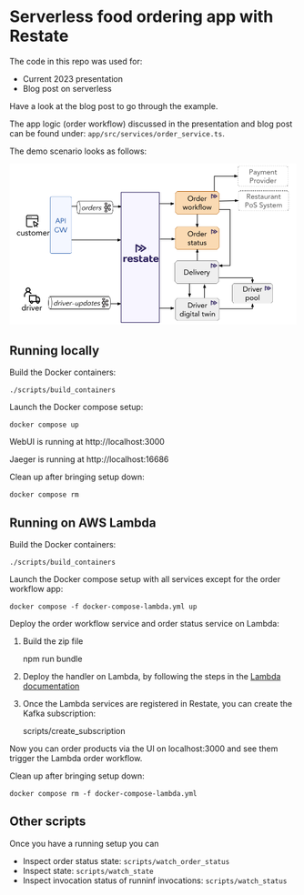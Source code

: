 # Serverless food ordering app with Restate

The code in this repo was used for:
- Current 2023 presentation
- Blog post on serverless

Have a look at the blog post to go through the example.

The app logic (order workflow) discussed in the presentation and blog post can be found under: `app/src/services/order_service.ts`.

The demo scenario looks as follows:

![demo_overview.png](demo_overview.png)

## Running locally

Build the Docker containers:
```shell
./scripts/build_containers
```

Launch the Docker compose setup:
```shell
docker compose up
```

WebUI is running at http://localhost:3000

Jaeger is running at http://localhost:16686

Clean up after bringing setup down:
```shell
docker compose rm 
```

## Running on AWS Lambda

Build the Docker containers:
```shell
./scripts/build_containers
```

Launch the Docker compose setup with all services except for the order workflow app:
```shell
docker compose -f docker-compose-lambda.yml up
```

Deploy the order workflow service and order status service on Lambda:
1. Build the zip file
 
    npm run bundle

2. Deploy the handler on Lambda, by following the steps in the [Lambda documentation](https://docs.restate.dev/services/deployment/lambda#deploying-the-lambda-function-via-the-aws-console)

3. Once the Lambda services are registered in Restate, you can create the Kafka subscription:

      scripts/create_subscription

Now you can order products via the UI on localhost:3000 and see them trigger the Lambda order workflow. 

Clean up after bringing setup down:
```shell
docker compose rm -f docker-compose-lambda.yml
```

## Other scripts

Once you have a running setup you can 
- Inspect order status state: `scripts/watch_order_status`
- Inspect state: `scripts/watch_state`
- Inspect invocation status of runninf invocations: `scripts/watch_status`



